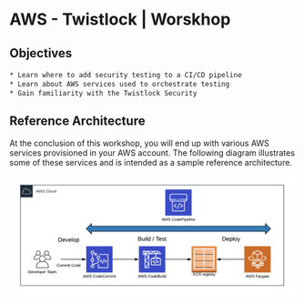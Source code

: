 # AWS - Twistlock | Worskhop
## Objectives

    
    * Learn where to add security testing to a CI/CD pipeline
    * Learn about AWS services used to orchestrate testing
    * Gain familiarity with the Twistlock Security

## Reference Architecture
At the conclusion of this workshop, you will end up with various AWS services provisioned in your AWS account. The following diagram illustrates some of these services and is intended as a sample reference architecture. 

![Alt](/src/assets/images/DevSecOps.png "Architecture")
